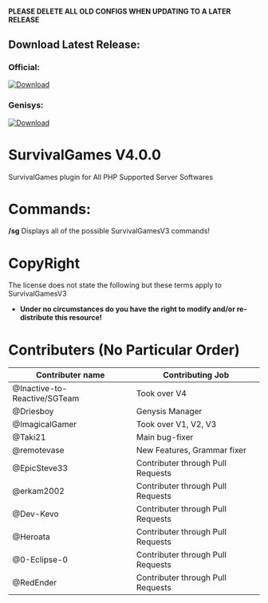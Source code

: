 #### **PLEASE DELETE ALL OLD CONFIGS WHEN UPDATING TO A LATER RELEASE**

## Download Latest Release:

### Official:

<a href = "https://github.com/Inactive-to-Reactive/SurvivalGamesV4/releases/download/V4.0.0/SGV4.0.0.phar">![Download](https://www.wowthemes.net/wp-content/uploads/2014/01/freethemesdownload.png)</a>

### Genisys:

<a href = "https://github.com/Inactive-to-Reactive/SurvivalGamesV4/releases/download/V4.0.0/SGV4.0.0.Genisys.phar">![Download](https://www.wowthemes.net/wp-content/uploads/2014/01/freethemesdownload.png)</a>

# SurvivalGames  V4.0.0
SurvivalGames plugin for All PHP Supported Server Softwares

# Commands:

**/sg** Displays all of the possible SurvivalGamesV3 commands!

# CopyRight
The license does not state the following but these terms apply to SurvivalGamesV3

- **Under no circumstances do you have the right to modify and/or re-distribute this resource!**

# Contributers **(No Particular Order)**
Contributer name | Contributing Job
---------------- | ------------------
@Inactive-to-Reactive/SGTeam | Took over V4
@Driesboy | Genysis Manager
@ImagicalGamer | Took over V1, V2, V3
@Taki21 | Main bug-fixer
@remotevase | New Features, Grammar fixer
@EpicSteve33 | Contributer through Pull Requests
@erkam2002 | Contributer through Pull Requests
@Dev-Kevo | Contributer through Pull Requests
@Heroata | Contributer through Pull Requests
@0-Eclipse-0 | Contributer through Pull Requests
@RedEnder | Contributer through Pull Requests
